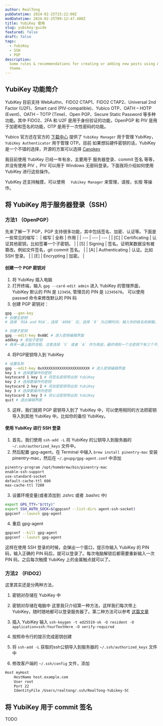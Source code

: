```yaml
---
author: RealTong
pubDatetime: 2024-02-25T15:22:00Z
modDatetime: 2024-02-25T09:12:47.400Z
title: YubiKey 使用
slug: yubikey-guide
featured: false
draft: false
tags:
  - YubiKey
  - SSH
  - PGP
description:
  Some rules & recommendations for creating or adding new posts using AstroPaper
  theme.
---
```


## YubiKey 功能简介
YubiKey 目前支持 WebAuthn、FIDO2 CTAP1、FIDO2 CTAP2、Universal 2nd Factor (U2F)、Smart card (PIV-compatible)、Yubico OTP、OATH – HOTP (Event)、OATH – TOTP (Time)、Open PGP、Secure Static Password 等多种功能。其中 FIDO2、2FA 和 U2F 是用于身份验证的功能，OpenPGP 和 PIV 是用于加密和签名的功能，OTP 是用于一次性密码的功能。

Yubico 官方还在官方的 [下载中心](https://www.yubico.com/support/download/) 提供了 `YubiKey Manager` 用于管理 YubiKey，`YubiKey Authenticator` 用于管理 OTP。目前 如果想玩硬件密钥的话，YubiKey 是一个不错的选择，开源的方案可以选择 [Canokey](https://www.canokeys.org/)

我目前使用 YubiKey 已经一年有余，主要用于 服务器登录、commit 签名 等等，并没有使用 PIV ，PIV 可以用于 Windows 无密码登录。下面我将介绍如何使用 YubiKey 进行这些操作。

YubiKey 还支持触摸，可以使用 `  Yubikey Manager` 来管理，请按，长按 等操作。

## 将 YubiKey 用于服务器登录（SSH）

### 方法1 （OpenPGP）
先来了解一下 PGP，PGP 支持很多功能，其中包括签名、加密、认证等。下面是一些常见的缩写：
| 缩写 | 全称 | 作用 |
| --- | --- | --- |
| [C] | Certificating | 认证其他密钥，比如签署一个子密钥。 |
| [S] | Signing | 签名。证明某数据没有被篡改。例如文件签名，git commit 签名。 |
| [A] | Authenticating | 认证。比如 SSH 登录。 |
| [E] | Encrypting | 加密。 |


#### 创建一个 PGP 密钥对
1. 将 YubiKey 插入电脑
2. 打开终端，输入 `gpg --card-edit admin` 进入 YubiKey 的管理界面，YubiKey 默认的 PIN 是 `123456`, 管理员的 PIN 是 `12345678`。
   可以使用 passwd 命令来修改默认的 PIN 码
3. 创建 PGP 密钥对：
```bash
gpg --gen-key
# 创建主密钥
# 选择 `RSA and RSA`，选择 `4096` 位，选择 `0` 为过期时间，输入你的姓名和邮箱，输入密码，完成密钥对的创建。

# 创建子密钥
gpg --edit-key 0xABC # 进入密钥编辑界面
addkey # 添加子密钥
# 再来一遍上面的流程，注意选择 `S` 或者 `A` 作为用途，最终得到一个主密钥下有三个不同功能的子密钥。
```
4. 将PGP密钥导入到 YubiKey
```bash
# 设置名称
gpg --edit-key 0xXXXXXXXXXXXXXXXXXXXXXX # 进入密钥编辑界面
key 1 # 选择要操作的密钥
keytocard 1 key 1 # 将签名密钥导出到 YubiKey
key 2 # 选择要操作的密钥
keytocard 2 key 2 # 将加密密钥导出到 YubiKey
key 3 # 选择要操作的密钥
keytocard 3 key 3 # 将认证密钥导出到 YubiKey
quit # 退出编辑界面
```
5. 这样，我们就把 PGP 密钥导入到了 YubiKey 中，可以使用相同的方法把密钥导入到其他 YubiKey 中。比如你的备份 YubiKey。

#### 使用 YubiKey 进行 SSH 登录
1. 首先，我们使用 `ssh-add -L` 将 YubiKey 的公钥导入到服务器的 `~/.ssh/authorized_keys` 文件中。
2. 然后配置 gpg-agent。在 Terminal 中输入 `brew install pinentry-mac` 安装 pinentry-mac，然后在 `~/.gnupg/gpg-agent.conf` 中添加 
```bash
pinentry-program /opt/homebrew/bin/pinentry-mac
enable-ssh-support
use-standard-socket
default-cache-ttl 600
max-cache-ttl 7200
```

3. 设置环境变量(或者添加到 .zshrc 或者 .bashrc 中)
```bash
export GPG_TTY="$(tty)"
export SSH_AUTH_SOCK=$(gpgconf --list-dirs agent-ssh-socket)
gpgconf --launch gpg-agent
```

4. 重启 gpg-agent
```bash
gpgconf --kill gpg-agent
gpgconf --launch gpg-agent
```

这样在使用 SSH 登录的时候，会弹出一个窗口，提示你输入 YubiKey 的 PIN 码，输入正确的 PIN 码后，就可以登录了。每次电脑解锁后都需要重新输入一次 PIN 码，之后每次触摸 YubiKey 上的金属触点就可以了。

### 方法2 （FIDO2）
这里其实还是分两种方法，
1. 密钥对存储在 YubiKey 中
2. 密钥对存储在电脑中
这里我只介绍第一种方法，这样我们每次带上 YubiKey，随时随地都可以登录服务器了。第二种方法可以参考 [这篇文章](https://developers.yubico.com/SSH/Securing_SSH_with_FIDO2.html)

1. 插入 YubiKey 输入 `ssh-keygen -t ed25519-sk -O resident -O application=ssh:YourTextHere -O verify-required`
2. 按照命令行的提示完成密钥创建
3. 将 `ssh-add -L` 获取的ssh公钥导入到服务器的 `~/.ssh/authorized_keys` 文件中
4. 修改客户端的 `~/.ssh/config` 文件，添加
```bash
Host myHost
    HostName host.example.com
    User root
    Port 22
    IdentityFile /Users/realtong/.ssh/RealTong-Yubikey-5C
```

## 将 YubiKey 用于 commit 签名
TODO
